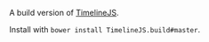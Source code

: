 A build version of [TimelineJS](https://github.com/NUKnightLab/TimelineJS).

Install with `bower install TimelineJS.build#master`.
